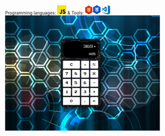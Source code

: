 
Programming languages: <img src="./js.png" width="30"> & Tools:   <img src="./html5.png" width="25"><img src="./css3.png" width="27"><img src="./vsc.png" width="30">
<img src="./pic.PNG">